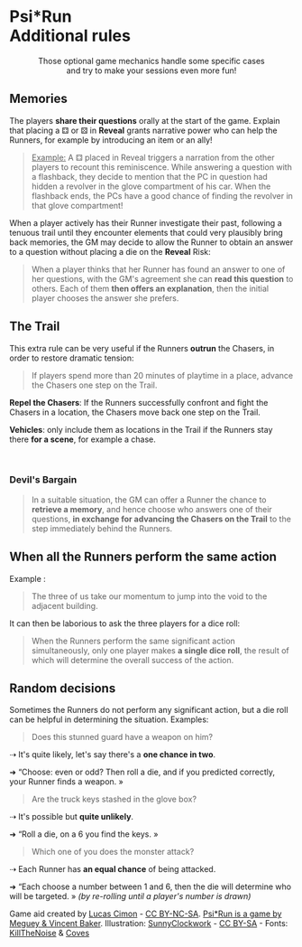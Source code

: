 # <span class="psirun">Psi<span class="asterisk">*</span>Run</span><br> Additional rules
<center>
Those optional game mechanics handle some specific cases
<br>and try to make your sessions even more fun!
</center>

## Memories
The players **share their questions** orally at the start of the game.
Explain that placing a ⚃ or ⚄ in **Reveal** grants narrative power
who can help the Runners, for example by introducing an item or an ally!
<!-- = flashback in Blades in the Dark -->

> <u>Example:</u> A ⚃ placed in Reveal triggers a narration from the other players to recount this reminiscence. While answering a question with a flashback, they decide to mention that the PC in question had hidden a revolver in the glove compartment of his car. When the flashback ends, the PCs have a good chance of finding the revolver in that glove compartment!

When a player actively has their Runner investigate their past,
following a tenuous trail until they encounter elements
that could very plausibly bring back memories,
the GM may decide to allow the Runner to obtain
an answer to a question without placing a die on the **Reveal** Risk:

> When a player thinks that her Runner has found an answer to one of her questions,
> with the GM's agreement she can **read this question** to others.
> Each of them **then offers an explanation**,
> then the initial player chooses the answer she prefers.

## The Trail
This extra rule can be very useful if the Runners **outrun** the Chasers,
in order to restore dramatic tension:

> If players spend more than 20 minutes of playtime in a place,> advance the Chasers one step on the Trail.

**Repel the Chasers**: If the Runners successfully confront and fight the Chasers in a location,
the Chasers move back one step on the Trail.

**Vehicles**: only include them as locations in the Trail if the Runners stay there **for a scene**, for example a chase.

<br>

### Devil's Bargain
> In a suitable situation, the GM can offer a Runner the chance to **retrieve a memory**,
> and hence choose who answers one of their questions,
> **in exchange for advancing the Chasers on the Trail** to the step immediately behind the Runners.

<p class="half-break">

## When all the Runners perform the same action
Example :

> The three of us take our momentum to jump into the void to the adjacent building.

It can then be laborious to ask the three players for a dice roll:

> When the Runners perform the same significant action simultaneously, only one player makes **a single dice roll**, the result of which will determine the overall success of the action.

## Random decisions
Sometimes the Runners do not perform any significant action,
but a die roll can be helpful in determining the situation.
Examples:

<p class="half-break"></p>

> Does this stunned guard have a weapon on him?

⇢ It's quite likely, let's say there's a **one chance in two**.

➜ “Choose: even or odd? Then roll a die, and if you predicted correctly, your Runner finds a weapon. »

<p class="half-break"></p>

> Are the truck keys stashed in the glove box?

⇢ It's possible but **quite unlikely**.

➜ “Roll a die, on a 6 you find the keys. »

<p class="half-break"></p>

> Which one of you does the monster attack?

⇢ Each Runner has **an equal chance** of being attacked.

➜ “Each choose a number between 1 and 6, then the die will determine who will be targeted. »
_(by re-rolling until a player's number is drawn)_

<p class="half-break">

<footer>

Game aid created by [Lucas Cimon](https://chezsoi.org/lucas/blog/) - [CC BY-NC-SA](https://creativecommons.org/licenses/by-nc-sa/3.0/).
[Psi*Run is a game by Meguey & Vincent Baker](https://lumpley.itch.io/psirun).
Illustration: [SunnyClockwork](https://www.deviantart.com/sunnyclockwork/art/Firebrand-Remembers-520559447) - [CC BY-SA](https://creativecommons.org/licenses/by-sa/3.0/ ) - Fonts: [KillTheNoise](https://www.fontspace.com/kill-the-noise-font-f17592) & [Coves](https://www.behance.net/gallery/32715299/Coves-Free-Font)
</footer>
